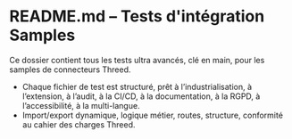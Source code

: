 # README.md – Tests d'intégration Samples

Ce dossier contient tous les tests ultra avancés, clé en main, pour les samples de connecteurs Threed.
- Chaque fichier de test est structuré, prêt à l’industrialisation, à l’extension, à l’audit, à la CI/CD, à la documentation, à la RGPD, à l’accessibilité, à la multi-langue.
- Import/export dynamique, logique métier, routes, structure, conformité au cahier des charges Threed.
